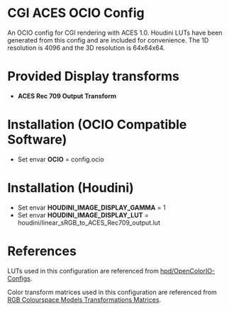 # CGI ACES OCIO Config
An OCIO config for CGI rendering with ACES 1.0. Houdini LUTs have been generated from this config and are included for convenience. The 1D resolution is 4096 and the 3D resolution is 64x64x64.

# Provided Display transforms
* **ACES Rec 709 Output Transform**

# Installation (OCIO Compatible Software)
* Set envar **OCIO** = config.ocio

# Installation (Houdini)
* Set envar **HOUDINI_IMAGE_DISPLAY_GAMMA** = 1
* Set envar **HOUDINI_IMAGE_DISPLAY_LUT** = houdini/linear_sRGB_to_ACES_Rec709_output.lut

# References
LUTs used in this configuration are referenced from [hpd/OpenColorIO-Configs](https://github.com/hpd/OpenColorIO-Configs.git).

Color transform matrices used in this configuration are referenced from [RGB Colourspace Models Transformations Matrices](http://colour-science.org/cgi-bin/rgb_colourspace_models_transformation_matrices.cgi).
